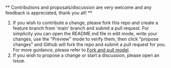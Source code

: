 ** Contributions and proposals/discussion are very welcome and any feedback is appreciated, thank you all! **

1. If you wish to contribute a change, please fork this repo and create a feature branch from 'main' branch and submit a pull request. For simplicity you can open the README.md file in edit mode, write your changes, use the "Preview" mode to verify them, then click "propose changes" and Github will fork the repo and submit a pull request for you. For more guidance, please refer to [Fork and pull model](https://docs.github.com/en/pull-requests/collaborating-with-pull-requests/getting-started/about-collaborative-development-models).
2. If you wish to propose a change or start a discussion, please open an issue.
